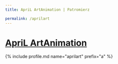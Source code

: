 ```yaml
---
title: ApriL ArtAnimation | Patromierz

permalink: /aprilart
---
```


# [ApriL ArtAnimation](https://patronite.pl/aprilart)

{% include profile.md name="aprilart" prefix="a" %}
